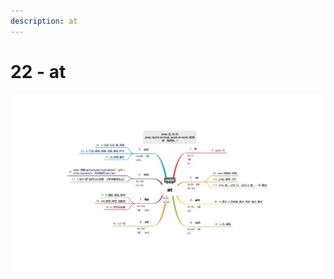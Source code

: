 ```yaml
---
description: at
---
```


# 22 - at



![Image text](https://raw.githubusercontent.com/rulinma/ai-word/master/images/22-at.jpg)


